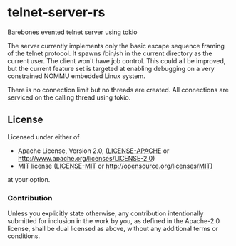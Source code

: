 # telnet-server-rs
Barebones evented telnet server using tokio

The server currently implements only the basic escape sequence framing of the
telnet protocol. It spawns /bin/sh in the current directory as the current
user. The client won't have job control. This could all be improved, but the
current feature set is targeted at enabling debugging on a very constrained
NOMMU embedded Linux system.

There is no connection limit but no threads are created. All connections are
serviced on the calling thread using tokio.

## License

Licensed under either of

 * Apache License, Version 2.0, ([LICENSE-APACHE](LICENSE-APACHE) or http://www.apache.org/licenses/LICENSE-2.0)
 * MIT license ([LICENSE-MIT](LICENSE-MIT) or http://opensource.org/licenses/MIT)

at your option.

### Contribution

Unless you explicitly state otherwise, any contribution intentionally submitted
for inclusion in the work by you, as defined in the Apache-2.0 license, shall
be dual licensed as above, without any additional terms or conditions.
